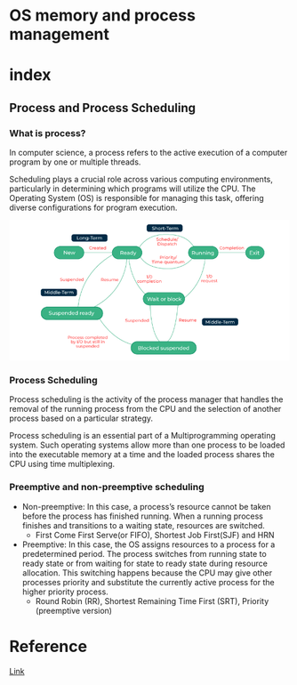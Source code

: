 # OS memory and process management

# index

## Process and Process Scheduling
### What is process?
In computer science, a process refers to the active execution of a computer program by one or multiple threads. 

Scheduling plays a crucial role across various computing environments, particularly in determining which programs will utilize the CPU. 
The Operating System (OS) is responsible for managing this task, offering diverse configurations for program execution.

![image](/OS/images/Process-Scheduler.png)

### Process Scheduling
Process scheduling is the activity of the process manager that handles the removal of the running process from the CPU and the selection of another process based on a particular strategy.

Process scheduling is an essential part of a Multiprogramming operating system. Such operating systems allow more than one process to be loaded into the executable memory at a time and the loaded process shares the CPU using time multiplexing.

### Preemptive and non-preemptive scheduling
- Non-preemptive: In this case, a process’s resource cannot be taken before the process has finished running. When a running process finishes and transitions to a waiting state, resources are switched.
  - First Come First Serve(or FIFO), Shortest Job First(SJF) and HRN
- Preemptive: In this case, the OS assigns resources to a process for a predetermined period. The process switches from running state to ready state or from waiting for state to ready state during resource allocation. This switching happens because the CPU may give other processes priority and substitute the currently active process for the higher priority process.
  -  Round Robin (RR), Shortest Remaining Time First (SRT), Priority (preemptive version)


# Reference
[Link](https://www.geeksforgeeks.org/preemptive-and-non-preemptive-scheduling/)
